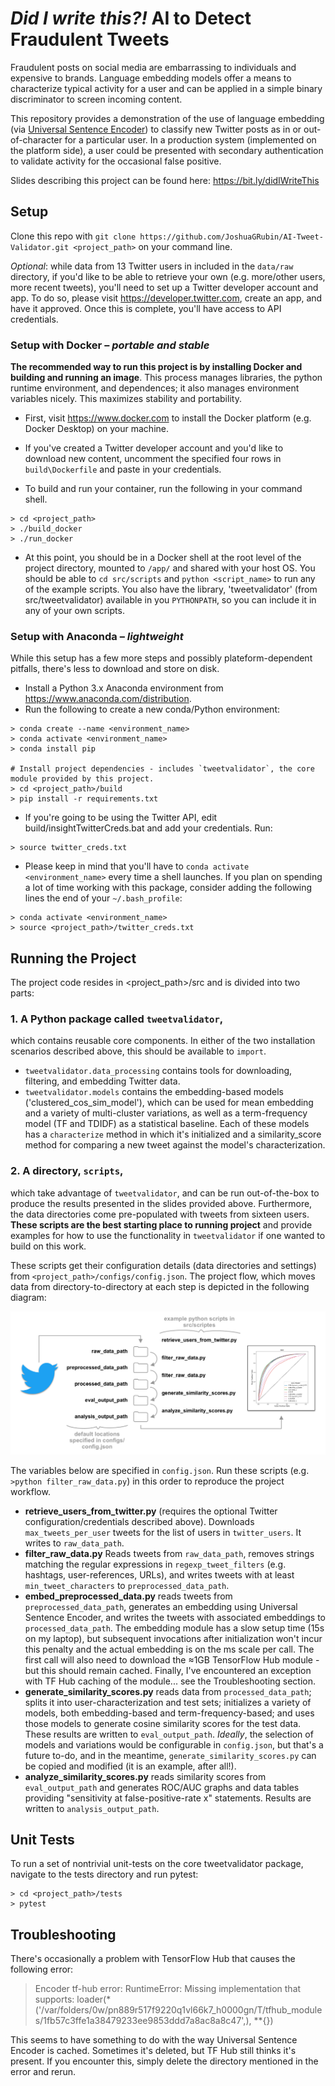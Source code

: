 # *Did I write this?!*  AI to Detect Fraudulent Tweets
Fraudulent posts on social media are embarrassing to individuals and expensive to brands.  Language embedding models offer a means to characterize typical activity for a user and can be applied in a simple binary discriminator to screen incoming content.

This repository provides a demonstration of the use of language embedding (via [Universal Sentence Encoder](https://tfhub.dev/google/universal-sentence-encoder/2)) to classify new Twitter posts as in or out-of-character for a particular user.  In a production system (implemented on the platform side), a user could be presented with secondary authentication to validate activity for the occasional false positive.

Slides describing this project can be found here:  https://bit.ly/didIWriteThis

## Setup

Clone this repo with `git clone https://github.com/JoshuaGRubin/AI-Tweet-Validator.git <project_path>` on your command line.

*Optional*: while data from 13 Twitter users in included in the `data/raw` directory, if you'd like to be able to retrieve your own (e.g. more/other users, more recent tweets), you'll need to set up a Twitter developer account and app.  To do so, please visit https://developer.twitter.com, create an app, and have it approved. Once this is complete, you'll have access to API credentials. 

### Setup with Docker – *portable and stable*
**The recommended way to run this project is by installing Docker and building and running an image**.  This process manages libraries, the python runtime environment, and dependences; it also manages environment variables nicely.  This maximizes stability and portability.

- First, visit https://www.docker.com to install the Docker platform (e.g. Docker Desktop) on your machine.

- If you've created a Twitter developer account and you'd like to download new content, uncomment the specified four rows in `build\Dockerfile` and paste in your credentials.

- To build and run your container, run the following in your command shell.

```
> cd <project_path>
> ./build_docker
> ./run_docker
```

- At this point, you should be in a Docker shell at the root level of the project directory, mounted to `/app/` and shared with your host OS.  You should be able to `cd src/scripts` and `python <script_name>` to run any of the example scripts.  You also have the library, 'tweetvalidator' (from src/tweetvalidator) available in you `PYTHONPATH`, so you can include it in any of your own scripts.

### Setup with Anaconda – *lightweight*

While this setup has a few more steps and possibly plateform-dependent pitfalls, there's less to download and store on disk.

- Install a Python 3.x Anaconda environment from https://www.anaconda.com/distribution.
- Run the following to create a new conda/Python environment:

```
> conda create --name <environment_name>
> conda activate <environment_name>
> conda install pip

# Install project dependencies - includes `tweetvalidator`, the core module provided by this project.
> cd <project_path>/build
> pip install -r requirements.txt
```


- If you're going to be using the Twitter API, edit build/insightTwitterCreds.bat and add your credentials.
Run:
```
> source twitter_creds.txt
```

- Please keep in mind that you'll have to `conda activate <environment_name>` every time a shell launches.  If you plan on spending a lot of time working with this package, consider adding the following lines the end of your `~/.bash_profile`:

```
> conda activate <environment_name>
> source <project_path>/twitter_creds.txt
```

## Running the Project

The project code resides in <project_path>/src and is divided into two parts:

### 1. A Python package called `tweetvalidator`,
which contains reusable core components.  In either of the two installation scenarios described above, this should be available to `import`.
- `tweetvalidator.data_processing` contains tools for downloading, filtering, and embedding Twitter data.
- `tweetvalidator.models` contains the embedding-based models ('clustered_cos_sim_model'), which can be used for mean embedding and a variety of multi-cluster variations, as well as a term-frequency model (TF and TDIDF) as a statistical baseline.  Each of these models has a `characterize` method in which it's initialized and a similarity_score method for comparing a new tweet against the model's characterization.

### 2. A directory, `scripts`,
which take advantage of `tweetvalidator`, and can be run out-of-the-box to produce the results presented in the slides provided above.  Furthermore, the data directories come pre-populated with tweets from sixteen users.  **These scripts are the best starting place to running project** and provide examples for how to use the functionality in `tweetvalidator` if one wanted to build on this work.

These scripts get their configuration details (data directories and settings) from `<project_path>/configs/config.json`. The project flow, which moves data from directory-to-directory at each step is depicted in the following diagram:

![script project flow](DidIWriteThisDataFlow.png)

The variables below are specified in `config.json`.  Run these scripts (e.g. `>python filter_raw_data.py`) in this order to reproduce the project workflow.

- **retrieve_users_from_twitter.py** (requires the optional Twitter configuration/credentials described above).  Downloads `max_tweets_per_user` tweets for the list of users in `twitter_users`.  It writes to `raw_data_path`.
- **filter_raw_data.py** Reads tweets from `raw_data_path`, removes strings matching the regular expressions in `regexp_tweet_filters` (e.g. hashtags, user-references, URLs), and writes tweets with at least `min_tweet_characters` to `preprocessed_data_path`.
- **embed_preprocessed_data.py** reads tweets from `preprocessed_data_path`, generates an embedding using Universal Sentence Encoder, and writes the tweets with associated embeddings to `processed_data_path`.  The embedding module has a slow setup time (15s on my laptop), but subsequent invocations after initialization won't incur this penalty and the actual embedding is on the ms scale per call.  The first call will also need to download the ≈1GB TensorFlow Hub module - but this should remain cached.  Finally, I've encountered an exception with TF Hub caching of the module... see the Troubleshooting section.
- **generate_similarity_scores.py** reads data from `processed_data_path`; splits it into user-characterization and test sets; initializes a variety of models, both embedding-based and term-frequency-based; and uses those models to generate cosine similarity scores for the test data.  These results are written to `eval_output_path`.  *Ideally*, the selection of models and variations would be configurable in `config.json`, but that's a future to-do, and in the meantime, `generate_similarity_scores.py` can be copied and modified (it is an example, after all!).
- **analyze_similarity_scores.py** reads similarity scores from `eval_output_path` and generates ROC/AUC graphs and data tables providing "sensitivity at false-positive-rate x" statements.  Results are written to `analysis_output_path`.

## Unit Tests
To run a set of nontrivial unit-tests on the core tweetvalidator package, navigate to the tests directory and run pytest:

    > cd <project_path>/tests
    > pytest

## Troubleshooting

There's occasionally a problem with TensorFlow Hub that causes the following error:

>Encoder tf-hub error:
RuntimeError: Missing implementation that supports: loader(*('/var/folders/0w/pn889r517f9220q1vl66k7_h0000gn/T/tfhub_modules/1fb57c3ffe1a38479233ee9853ddd7a8ac8a8c47',), **{})

This seems to have something to do with the way Universal Sentence Encoder is cached.  Sometimes it's deleted, but TF Hub still thinks it's present.  If you encounter this, simply delete the directory mentioned in the error and rerun.

